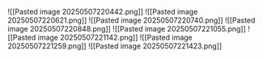 ![[Pasted image 20250507220442.png]]
![[Pasted image 20250507220621.png]]
![[Pasted image 20250507220740.png]]
![[Pasted image 20250507220848.png]]
![[Pasted image 20250507221055.png]]
![[Pasted image 20250507221142.png]]
![[Pasted image 20250507221259.png]]
![[Pasted image 20250507221423.png]]